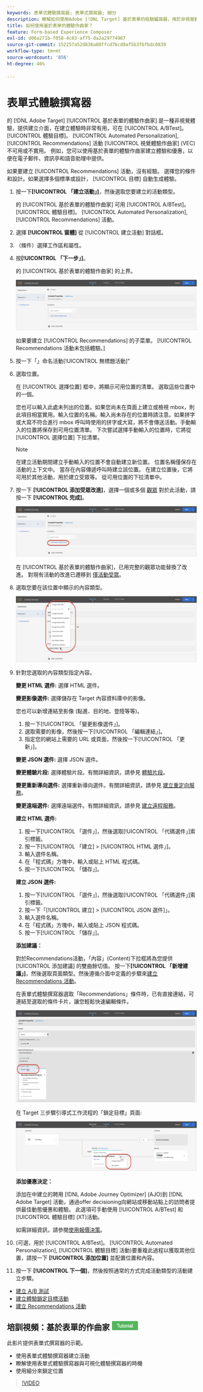 ```yaml
---
keywords: 表單式體驗撰寫器; 表單式撰寫器; 細分
description: 瞭解如何使用Adobe [!DNL Target] 基於表單的經驗編寫器，用於非視覺體驗建立。 當VEC不可用或不實用時，請使用此編寫器。
title: 如何使用基於表單的體驗作曲家？
feature: Form-based Experience Composer
exl-id: d06a271b-f058-4c83-af75-da2a29774967
source-git-commit: 152257a52d836a88ffcd76cd9af5b3fbfbdc0839
workflow-type: tm+mt
source-wordcount: '856'
ht-degree: 46%

---
```


# 表單式體驗撰寫器

的 [!DNL Adobe Target] [!UICONTROL 基於表單的體驗作曲家] 是一種非視覺體驗，提供建立介面，在建立體驗時非常有用，可在 [!UICONTROL A/BTest]。 [!UICONTROL 體驗目標]。 [!UICONTROL Automated Personalization], [!UICONTROL Recommendations] 活動 [!UICONTROL 視覺體驗作曲家] (VEC)不可用或不實用。 例如，您可以使用基於表單的體驗作曲家建立體驗和優惠，以便在電子郵件、資訊亭和語音助理中提供。

如果要建立 [!UICONTROL Recommendations] 活動，沒有經驗。 選擇您的條件和設計。如果選擇多個標準或設計， [!UICONTROL 目標] 自動生成體驗。

1. 按一下&#x200B;**[!UICONTROL 「建立活動」]**，然後選取您要建立的活動類型。

   的 [!UICONTROL 基於表單的體驗作曲家] 可用 [!UICONTROL A/BTest]。 [!UICONTROL 體驗目標]。 [!UICONTROL Automated Personalization], [!UICONTROL Recommendations] 活動。

1. 選擇 **[!UICONTROL 窗體]** 從 [!UICONTROL 建立活動] 對話框。

1. （條件）選擇工作區和屬性。

1. 按&#x200B;**[!UICONTROL 「下一步」]**。

   的 [!UICONTROL 基於表單的體驗作曲家] 的上界。

   ![](assets/location_refinements.png)

   如果要建立 [!UICONTROL Recommendations] 的子菜單。 [!UICONTROL Recommendations 活動未包括體驗。]

1. 按一下「」命名活動[!UICONTROL 無標題活動]&quot;
1. 選取位置。

   在 [!UICONTROL 選擇位置] 框中，將顯示可用位置的清單。 選取這些位置中的一個。

   您也可以輸入此處未列出的位置。如果您尚未在頁面上建立或檢視 mbox，則此項目相當實用。輸入位置的名稱。輸入尚未存在的位置時請注意。如果拼字或大寫不符合進行 mbox 呼叫時使用的拼字或大寫，將不會傳送活動。手動輸入的位置將保存到可用位置清單。 下次嘗試選擇手動輸入的位置時，它將從 [!UICONTROL 選擇位置] 下拉清單。

   >[!NOTE]
   >
   >在建立活動期間建立手動輸入的位置不會自動建立新位置。 位置名稱僅保存在活動的上下文中。 當存在內容傳遞呼叫時建立該位置。 在建立位置後，它將可用於其他活動，用於建立受眾等。 從可用位置的下拉清單中。

1. 按一下 **[!UICONTROL 添加受眾改進]**，選擇一個或多個 [觀眾](/help/main/c-target/target.md#concept_A782F8481A5041EBA75103CB26376522) 對於此活動，請按一下 **[!UICONTROL 完成]**。

   ![](assets/location_refinements_2.png)

   在 [!UICONTROL 基於表單的體驗作曲家]，已用完整的觀眾功能替換了改進。 對現有活動的改進已遷移到 [僅活動受眾](/help/main/c-target/creating-activity-only-audience.md#concept_A6BADCF530ED4AE1852E677FEBE68483)。

1. 選取您要在該位置中顯示的內容類型。

   ![](assets/form_content.png)

1. 針對您選取的內容類型指定內容。

   **變更 HTML 選件:** 選擇 HTML 選件。

   **變更影像選件:** 選擇儲存在 Target 內容資料庫中的影像。

   您也可以新增連結至影像 (點進、目的地、登陸等等)。

   1. 按一下[!UICONTROL 「變更影像選件」]。
   1. 選取需要的影像，然後按一下[!UICONTROL 「編輯連結」]。
   1. 指定您的網站上需要的 URL 或頁面，然後按一下[!UICONTROL 「更新」]。

   **變更 JSON 選件:** 選擇 JSON 選件。

   **變更體驗片段:** 選擇體驗片段。有關詳細資訊，請參見 [體驗片段](/help/main/c-experiences/c-manage-content/aem-experience-fragments.md)。

   **變更重新導向選件:** 選擇重新導向選件。有關詳細資訊，請參見 [建立重定向服務](/help/main/c-experiences/c-manage-content/offer-redirect.md)。

   **變更遠端選件:** 選擇遠端選件。有關詳細資訊，請參見 [建立遠程服務](/help/main/c-experiences/c-manage-content/about-remote-offers.md)。

   **建立 HTML 選件:**

   1. 按一下[!UICONTROL 「選件」]，然後選取[!UICONTROL 「代碼選件」]索引標籤。
   1. 按一下[!UICONTROL 「建立] > [!UICONTROL HTML 選件」]。
   1. 輸入選件名稱。
   1. 在「程式碼」方塊中，輸入或貼上 HTML 程式碼。
   1. 按一下[!UICONTROL 「儲存」]。

   **建立 JSON 選件:**

   1. 按一下[!UICONTROL 「選件」]，然後選取[!UICONTROL 「代碼選件」]索引標籤。
   1. 按一下「[!UICONTROL 建立] > [!UICONTROL JSON 選件]」。
   1. 輸入選件名稱。
   1. 在「程式碼」方塊中，輸入或貼上 JSON 程式碼。
   1. 按一下[!UICONTROL 「儲存」]。

   **添加建議：**

   對於Recommendations活動，「內容」(Content)下拉框將為您提供 [!UICONTROL 添加建議] 的雙曲餘切值。 按一下&#x200B;**[!UICONTROL 「新增建議」]**，然後選取頁面類型。然後遵循介面中定義的步驟來[建立Recommendations 活動](/help/main/c-recommendations/t-create-recs-activity/create-recs-activity.md)。

   在表單式體驗撰寫器選取「Recommendations」條件時，已有直接連結，可連結至選取的條件卡片，讓您輕鬆快速編輯條件。

   ![](assets/change_criteria.png)

   在 Target 三步驟引導式工作流程的「鎖定目標」頁面:

   ![](assets/change_criteria_2.png)

   **添加優惠決定：**

   添加在中建立的聘用 [!DNL Adobe Journey Optimizer] (AJO)到 [!DNL Adobe Target] 活動，通過offer decisioning向網站或移動站點上的訪問者提供最佳動態優惠和體驗。 此選項可手動使用 [!UICONTROL A/BTest] 和 [!UICONTROL 體驗目標] (XT)活動。

   如需詳細資訊，請參閱[使用報價決策](/help/main/c-integrating-target-with-mac/ajo/offer-decision.md)。

1. (可選，用於 [!UICONTROL A/BTest]。 [!UICONTROL Automated Personalization], [!UICONTROL 體驗目標] 活動)要重複此過程以獲取其他位置，請按一下 **[!UICONTROL 添加位置]** 並配置位置和內容。
1. 按一下 **[!UICONTROL 下一個]**，然後按照通常的方式完成活動類型的活動建立步驟。

* [建立 A/B 測試](/help/main/c-activities/t-test-ab/t-test-create-ab/test-create-ab.md)
* [建立體驗鎖定目標活動](/help/main/c-activities/t-experience-target/t-xt-create/xt-create.md#task_D6B3429AC31549E1A70EDF04B3DDC765)
* [建立 Recommendations 活動](/help/main/c-recommendations/t-create-recs-activity/create-recs-activity.md#task_6874328773C64C44A73F0A130AD3F96F)

## 培訓視頻：基於表單的作曲家 ![教程徽章](/help/main/assets/tutorial.png)

此影片提供表單式撰寫器的示範。

* 使用表單式體驗撰寫器建立活動
* 瞭解使用表單式體驗撰寫器與可視化體驗撰寫器的時機
* 使用細分來鎖定位置

>[!VIDEO](https://video.tv.adobe.com/v/17390)
